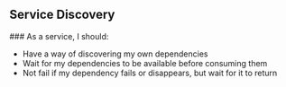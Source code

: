 ## Service Discovery

### As a service, I should:

* Have a way of discovering my own dependencies
* Wait for my dependencies to be available before consuming them
* Not fail if my dependency fails or disappears, but wait for it to return
